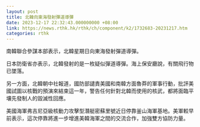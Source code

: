 ```yaml
---
layout: post
title: 北韓向東海發射彈道導彈
date: 2023-12-17 22:32:43.000000000 +08:00
link: https://news.rthk.hk/rthk/ch/component/k2/1732683-20231217.htm
categories: rthk
---
```


南韓聯合參謀本部表示，北韓星期日向東海發射彈道導彈。

日本防衛省亦表示，北韓發射的是一枚疑似彈道導彈。海上保安廳說，有關飛行物已墜落。

另一方面，北韓朝中社報道，國防部譴責美國和南韓方面魯莽的軍事行動，批評美國試圖以核戰的預演來結束這一年，警告任何針對北韓而使用的核武，都將面臨平壤先發制人的毀滅性回應。

美國海軍弗吉尼亞級核動力攻擊型潛艇密蘇里號近日停靠釜山海軍基地。美軍較早前表示，這次停靠將進一步增進美韓海軍之間的交流合作，加強雙方協防力量。

